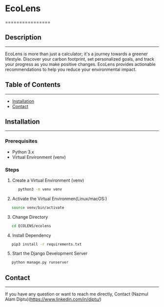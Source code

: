 # EcoLens
================

## Description
------------
EcoLens is more than just a calculator; it's a journey towards a greener lifestyle. Discover your carbon footprint, set personalized goals, and track your progress as you make positive changes. EcoLens provides actionable recommendations to help you reduce your environmental impact.


## Table of Contents
-----------------

* [Installation](#installation)
* [Contact](#contact)
  

## Installation
------------

### Prerequisites

* Python 3.x
* Virtual Environment (venv)

### Steps

1. Create a Virtual Environment (venv)
```bash
      python3 -m venv venv
```

2. Activate the Virtual Environmen(Linux/macOS:)
```bash
   source venv/bin/activate
```
3. Change Directory
```bash
   cd ECOLENS/ecolens
```
4. Install Dependency
```bash
   pip3 install -r requirements.txt
```
5. Start the Django Development Server
```bash
   python manage.py runserver
```

## Contact
------------
If you have any question or want to reach me directly, Contact (Nazmul Alam Diptu)(https://www.linkedin.com/in/diptu/)